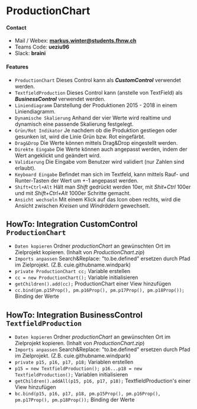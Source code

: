 # ProductionChart

#### Contact
* Mail / Webex: **markus.winter@students.fhnw.ch**
* Teams Code: **ueziu96**
* Slack: **braini**

#### Features
* `ProductionChart` Dieses Control kann als _**CustomControl**_ verwendet werden.
* `TextfieldProduction` Dieses Control kann (anstelle von TextField) als _**BusinessControl**_ verwendet werden.
* `Liniendiagramm` Darstellung der Produktionen 2015 - 2018 in einem Liniendiagramm.
* `Dynamische Skalierung` Anhand der vier Werte wird realtime und dynamisch eine passende Skalierung festgelegt.
* `Grün/Rot Indikator` Je nachdem ob die Produktion gestiegen oder gesunken ist, wird die Linie Grün bzw. Rot eingefärbt.
* `Drag&Drop` Die Werte können mittels Drag&Drop eingestellt werden.
* `Direkte Eingabe` Die Werte können auch angepasst werden, indem der Wert angeklickt und geändert wird.
* `Validierung` Die Eingabe vom Benutzer wird validiert (nur Zahlen sind erlaubt).
* `Keyboard Eingabe` Befindet man sich im Textfeld, kann mittels Rauf- und Runter-Tasten der Wert um +-1 angepasst werden.
* `Shift+Ctrl+Alt` Hält man _Shift_ gedrückt werden 10er, mit _Shit+Ctrl_ 100er und mit _Shift+Ctrl+Alt_ 1000er Schritte gemacht.
* `Ansicht wechseln` Mit einem Klick auf das Icon oben rechts, wird die Ansicht zwischen _Kreisen_ und _Windrädern_ gewechselt.


## HowTo: Integration CustomControl `ProductionChart`
* `Daten kopieren` Ordner _productionChart_ an gewünschten Ort im Zielprojekt kopieren. (Inhalt von _ProductionChart.zip_)
* `Imports anpassen` Search&Replace: "to.be.defined" ersetzen durch Pfad im Zielprojekt. (Z.B. cuie.githubname.windpark)
* `private ProductionChart cc;` Variable erstellen 
* `cc = new ProductionChart();` Variable initialisieren
* `getChildren().add(cc);` ProductionChart einer View hinzufügen
* `cc.bind(pm.p15Prop(), pm.p16Prop(), pm.p17Prop(), pm.p18Prop());` Binding der Werte


## HowTo: Integration BusinessControl `TextfieldProduction`
* `Daten kopieren` Ordner _productionChart_ an gewünschten Ort im Zielprojekt kopieren. (Inhalt von _ProductionChart.zip_)
* `Imports anpassen` Search&Replace: "to.be.defined" ersetzen durch Pfad im Zielprojekt. (Z.B. cuie.githubname.windpark)
* `private p15, p16, p17, p18;` Variablen erstellen 
* `p15 = new TextfieldProduction(); p16...p18 = new TextfieldProduction();` Variablen initialisieren
* `getChildren().addAll(p15, p16, p17, p18);` TextfieldProduction's einer View hinzufügen
* `bc.bind(p15, p16, p17, p18, pm.p15Prop(), pm.p16Prop(), pm.p17Prop(), pm.p18Prop());` Binding der Werte